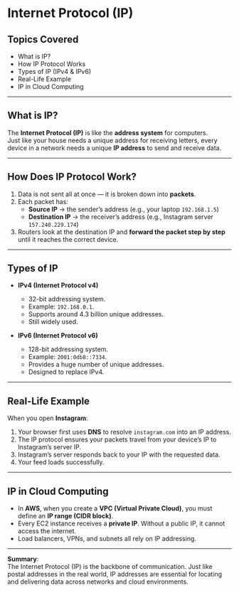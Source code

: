 #  Internet Protocol (IP)

##  Topics Covered
- What is IP?
- How IP Protocol Works
- Types of IP (IPv4 & IPv6)
- Real-Life Example
- IP in Cloud Computing

---

##  What is IP?
The **Internet Protocol (IP)** is like the **address system** for computers.  
Just like your house needs a unique address for receiving letters, every device in a network needs a unique **IP address** to send and receive data.

---

##  How Does IP Protocol Work?
1. Data is not sent all at once — it is broken down into **packets**.  
2. Each packet has:  
   - **Source IP** → the sender’s address (e.g., your laptop `192.168.1.5`)  
   - **Destination IP** → the receiver’s address (e.g., Instagram server `157.240.229.174`)  
3. Routers look at the destination IP and **forward the packet step by step** until it reaches the correct device.  

---

##  Types of IP
- **IPv4 (Internet Protocol v4)**  
  - 32-bit addressing system.  
  - Example: `192.168.0.1`.  
  - Supports around 4.3 billion unique addresses.  
  - Still widely used.  

- **IPv6 (Internet Protocol v6)**  
  - 128-bit addressing system.  
  - Example: `2001:0db8::7334`.  
  - Provides a huge number of unique addresses.  
  - Designed to replace IPv4.  

---

##  Real-Life Example
When you open **Instagram**:  
1. Your browser first uses **DNS** to resolve `instagram.com` into an IP address.  
2. The IP protocol ensures your packets travel from your device’s IP to Instagram’s server IP.  
3. Instagram’s server responds back to your IP with the requested data.  
4. Your feed loads successfully.  

---

##  IP in Cloud Computing
- In **AWS**, when you create a **VPC (Virtual Private Cloud)**, you must define an **IP range (CIDR block)**.  
- Every EC2 instance receives a **private IP**. Without a public IP, it cannot access the internet.  
- Load balancers, VPNs, and subnets all rely on IP addressing.  

---

 **Summary**:  
The Internet Protocol (IP) is the backbone of communication. Just like postal addresses in the real world, IP addresses are essential for locating and delivering data across networks and cloud environments.  

